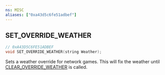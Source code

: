 ```yaml
---
ns: MISC
aliases: ["0xa43d5c6fe51adbef"]
---
```

## SET_OVERRIDE_WEATHER

```c
// 0xA43D5C6FE51ADBEF
void SET_OVERRIDE_WEATHER(string Weather);
```

Sets a weather override for network games. This will fix the weather until [CLEAR_OVERRIDE_WEATHER](#_0x338D2E3477711050) is called.


